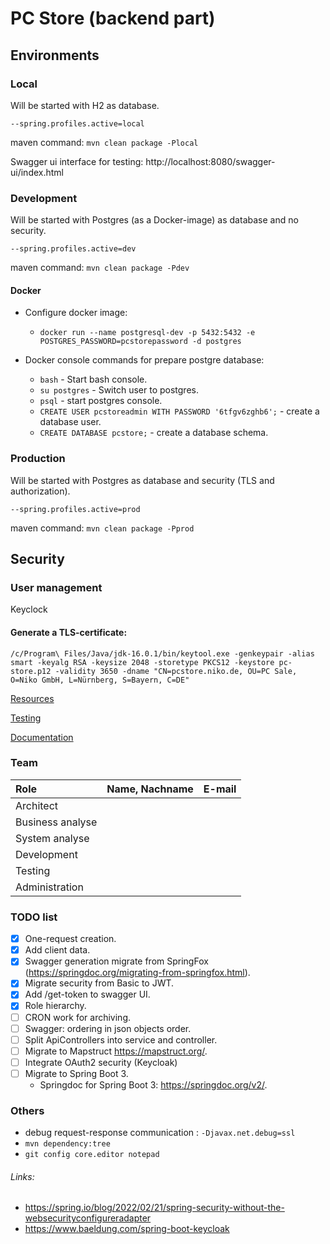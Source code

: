 # PC Store (backend part)
## Environments
### Local
Will be started with H2 as database.

`--spring.profiles.active=local`

maven command: `mvn clean package -Plocal`

Swagger ui interface for testing: http://localhost:8080/swagger-ui/index.html
### Development
Will be started with Postgres (as a Docker-image) as database and no security.

`--spring.profiles.active=dev`

maven command: `mvn clean package -Pdev`

#### Docker
- Configure docker image:
  - `docker run --name postgresql-dev -p 5432:5432 -e POSTGRES_PASSWORD=pcstorepassword -d postgres`


- Docker console commands for prepare postgre database:
  - `bash` - Start bash console.
  - `su postgres` - Switch user to postgres.
  - `psql` - start postgres console.
  - `CREATE USER pcstoreadmin WITH PASSWORD '6tfgv6zghb6';` - create a database user.
  - `CREATE DATABASE pcstore;` - create a database schema.

### Production
Will be started with Postgres as database and security (TLS and authorization).

`--spring.profiles.active=prod`

maven command: `mvn clean package -Pprod`

## Security

### User management

Keyclock

#### Generate a TLS-certificate:

`/c/Program\ Files/Java/jdk-16.0.1/bin/keytool.exe -genkeypair -alias smart -keyalg RSA -keysize 2048 -storetype PKCS12 -keystore pc-store.p12 -validity 3650 -dname "CN=pcstore.niko.de, OU=PC Sale, O=Niko GmbH, L=Nürnberg, S=Bayern, C=DE"`

[Resources](src/main/resources/README.md)

[Testing](src/test/README.md)

[Documentation](documentation/DOCUMENTATION.md)

### Team
| Role             | Name, Nachname | E-mail |
|:-----------------|----------------|--------|
| Architect        |                |        |
| Business analyse |                |        |
| System analyse   |                |        |
| Development      |                |        |
| Testing          |                |        |
| Administration   |                |        |

### TODO list

- [x] One-request creation.
- [x] Add client data.
- [x] Swagger generation migrate from SpringFox (https://springdoc.org/migrating-from-springfox.html).
- [x] Migrate security from Basic to JWT.
- [x] Add /get-token to swagger UI.
- [x] Role hierarchy.
- [ ] CRON work for archiving.
- [ ] Swagger: ordering in json objects order.
- [ ] Split ApiControllers into service and controller.
- [ ] Migrate to Mapstruct https://mapstruct.org/.
- [ ] Integrate OAuth2 security (Keycloak)
- [ ] Migrate to Spring Boot 3.
  - Springdoc for Spring Boot 3: https://springdoc.org/v2/.

### Others

- debug request-response communication : `-Djavax.net.debug=ssl`
- `mvn dependency:tree`
- `git config core.editor notepad`

###### Links:
- https://spring.io/blog/2022/02/21/spring-security-without-the-websecurityconfigureradapter
- https://www.baeldung.com/spring-boot-keycloak